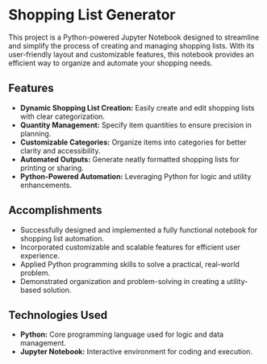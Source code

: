 # Shopping List Generator

This project is a Python-powered Jupyter Notebook designed to streamline and simplify the process of creating and managing shopping lists. With its user-friendly layout and customizable features, this notebook provides an efficient way to organize and automate your shopping needs.

## Features
- **Dynamic Shopping List Creation:** Easily create and edit shopping lists with clear categorization.
- **Quantity Management:** Specify item quantities to ensure precision in planning.
- **Customizable Categories:** Organize items into categories for better clarity and accessibility.
- **Automated Outputs:** Generate neatly formatted shopping lists for printing or sharing.
- **Python-Powered Automation:** Leveraging Python for logic and utility enhancements.

## Accomplishments
- Successfully designed and implemented a fully functional notebook for shopping list automation.
- Incorporated customizable and scalable features for efficient user experience.
- Applied Python programming skills to solve a practical, real-world problem.
- Demonstrated organization and problem-solving in creating a utility-based solution.

## Technologies Used
- **Python:** Core programming language used for logic and data management.
- **Jupyter Notebook:** Interactive environment for coding and execution.
